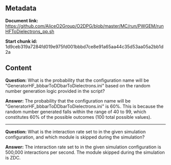 ## Metadata

**Document link:** https://github.com/AliceO2Group/O2DPG/blob/master/MC/run/PWGEM/runHFToDielectrons_pp.sh

**Start chunk id:** 1d9ceb319a7284fd019e975fd001bbbd7ce8e91a65aa44c35d53aa05a2bb1d2a

## Content

**Question:** What is the probability that the configuration name will be "GeneratorHF_bbbarToDDbarToDielectrons.ini" based on the random number generation logic provided in the script?

**Answer:** The probability that the configuration name will be "GeneratorHF_bbbarToDDbarToDielectrons.ini" is 60%. This is because the random number generated falls within the range of 40 to 99, which constitutes 60% of the possible outcomes (100 total possible values).

---

**Question:** What is the interaction rate set to in the given simulation configuration, and which module is skipped during the simulation?

**Answer:** The interaction rate set to in the given simulation configuration is 500,000 interactions per second. The module skipped during the simulation is ZDC.